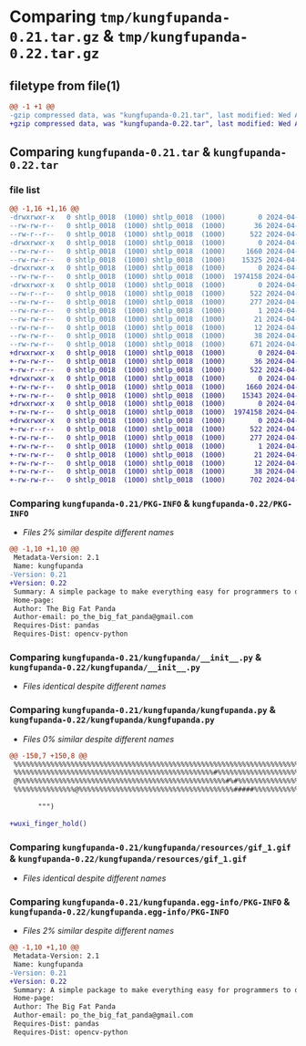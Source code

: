 # Comparing `tmp/kungfupanda-0.21.tar.gz` & `tmp/kungfupanda-0.22.tar.gz`

## filetype from file(1)

```diff
@@ -1 +1 @@
-gzip compressed data, was "kungfupanda-0.21.tar", last modified: Wed Apr 24 08:39:35 2024, max compression
+gzip compressed data, was "kungfupanda-0.22.tar", last modified: Wed Apr 24 08:58:25 2024, max compression
```

## Comparing `kungfupanda-0.21.tar` & `kungfupanda-0.22.tar`

### file list

```diff
@@ -1,16 +1,16 @@
-drwxrwxr-x   0 shtlp_0018  (1000) shtlp_0018  (1000)        0 2024-04-24 08:39:35.511234 kungfupanda-0.21/
--rw-rw-r--   0 shtlp_0018  (1000) shtlp_0018  (1000)       36 2024-04-24 08:31:59.000000 kungfupanda-0.21/MANIFEST.in
--rw-r--r--   0 shtlp_0018  (1000) shtlp_0018  (1000)      522 2024-04-24 08:39:35.511234 kungfupanda-0.21/PKG-INFO
-drwxrwxr-x   0 shtlp_0018  (1000) shtlp_0018  (1000)        0 2024-04-24 08:39:35.507235 kungfupanda-0.21/kungfupanda/
--rw-rw-r--   0 shtlp_0018  (1000) shtlp_0018  (1000)     1660 2024-04-23 19:01:49.000000 kungfupanda-0.21/kungfupanda/__init__.py
--rw-rw-r--   0 shtlp_0018  (1000) shtlp_0018  (1000)    15325 2024-04-24 08:39:19.000000 kungfupanda-0.21/kungfupanda/kungfupanda.py
-drwxrwxr-x   0 shtlp_0018  (1000) shtlp_0018  (1000)        0 2024-04-24 08:39:35.507235 kungfupanda-0.21/kungfupanda/resources/
--rw-rw-r--   0 shtlp_0018  (1000) shtlp_0018  (1000)  1974158 2024-04-23 19:03:43.000000 kungfupanda-0.21/kungfupanda/resources/gif_1.gif
-drwxrwxr-x   0 shtlp_0018  (1000) shtlp_0018  (1000)        0 2024-04-24 08:39:35.511234 kungfupanda-0.21/kungfupanda.egg-info/
--rw-r--r--   0 shtlp_0018  (1000) shtlp_0018  (1000)      522 2024-04-24 08:39:35.000000 kungfupanda-0.21/kungfupanda.egg-info/PKG-INFO
--rw-rw-r--   0 shtlp_0018  (1000) shtlp_0018  (1000)      277 2024-04-24 08:39:35.000000 kungfupanda-0.21/kungfupanda.egg-info/SOURCES.txt
--rw-rw-r--   0 shtlp_0018  (1000) shtlp_0018  (1000)        1 2024-04-24 08:39:35.000000 kungfupanda-0.21/kungfupanda.egg-info/dependency_links.txt
--rw-rw-r--   0 shtlp_0018  (1000) shtlp_0018  (1000)       21 2024-04-24 08:39:35.000000 kungfupanda-0.21/kungfupanda.egg-info/requires.txt
--rw-rw-r--   0 shtlp_0018  (1000) shtlp_0018  (1000)       12 2024-04-24 08:39:35.000000 kungfupanda-0.21/kungfupanda.egg-info/top_level.txt
--rw-rw-r--   0 shtlp_0018  (1000) shtlp_0018  (1000)       38 2024-04-24 08:39:35.511234 kungfupanda-0.21/setup.cfg
--rw-rw-r--   0 shtlp_0018  (1000) shtlp_0018  (1000)      671 2024-04-24 08:39:30.000000 kungfupanda-0.21/setup.py
+drwxrwxr-x   0 shtlp_0018  (1000) shtlp_0018  (1000)        0 2024-04-24 08:58:25.848412 kungfupanda-0.22/
+-rw-rw-r--   0 shtlp_0018  (1000) shtlp_0018  (1000)       36 2024-04-24 08:31:59.000000 kungfupanda-0.22/MANIFEST.in
+-rw-r--r--   0 shtlp_0018  (1000) shtlp_0018  (1000)      522 2024-04-24 08:58:25.848412 kungfupanda-0.22/PKG-INFO
+drwxrwxr-x   0 shtlp_0018  (1000) shtlp_0018  (1000)        0 2024-04-24 08:58:25.844412 kungfupanda-0.22/kungfupanda/
+-rw-rw-r--   0 shtlp_0018  (1000) shtlp_0018  (1000)     1660 2024-04-23 19:01:49.000000 kungfupanda-0.22/kungfupanda/__init__.py
+-rw-rw-r--   0 shtlp_0018  (1000) shtlp_0018  (1000)    15343 2024-04-24 08:45:24.000000 kungfupanda-0.22/kungfupanda/kungfupanda.py
+drwxrwxr-x   0 shtlp_0018  (1000) shtlp_0018  (1000)        0 2024-04-24 08:58:25.844412 kungfupanda-0.22/kungfupanda/resources/
+-rw-rw-r--   0 shtlp_0018  (1000) shtlp_0018  (1000)  1974158 2024-04-23 19:03:43.000000 kungfupanda-0.22/kungfupanda/resources/gif_1.gif
+drwxrwxr-x   0 shtlp_0018  (1000) shtlp_0018  (1000)        0 2024-04-24 08:58:25.848412 kungfupanda-0.22/kungfupanda.egg-info/
+-rw-r--r--   0 shtlp_0018  (1000) shtlp_0018  (1000)      522 2024-04-24 08:58:25.000000 kungfupanda-0.22/kungfupanda.egg-info/PKG-INFO
+-rw-rw-r--   0 shtlp_0018  (1000) shtlp_0018  (1000)      277 2024-04-24 08:58:25.000000 kungfupanda-0.22/kungfupanda.egg-info/SOURCES.txt
+-rw-rw-r--   0 shtlp_0018  (1000) shtlp_0018  (1000)        1 2024-04-24 08:58:25.000000 kungfupanda-0.22/kungfupanda.egg-info/dependency_links.txt
+-rw-rw-r--   0 shtlp_0018  (1000) shtlp_0018  (1000)       21 2024-04-24 08:58:25.000000 kungfupanda-0.22/kungfupanda.egg-info/requires.txt
+-rw-rw-r--   0 shtlp_0018  (1000) shtlp_0018  (1000)       12 2024-04-24 08:58:25.000000 kungfupanda-0.22/kungfupanda.egg-info/top_level.txt
+-rw-rw-r--   0 shtlp_0018  (1000) shtlp_0018  (1000)       38 2024-04-24 08:58:25.848412 kungfupanda-0.22/setup.cfg
+-rw-rw-r--   0 shtlp_0018  (1000) shtlp_0018  (1000)      702 2024-04-24 08:58:05.000000 kungfupanda-0.22/setup.py
```

### Comparing `kungfupanda-0.21/PKG-INFO` & `kungfupanda-0.22/PKG-INFO`

 * *Files 2% similar despite different names*

```diff
@@ -1,10 +1,10 @@
 Metadata-Version: 2.1
 Name: kungfupanda
-Version: 0.21
+Version: 0.22
 Summary: A simple package to make everything easy for programmers to do everything the cool way
 Home-page: 
 Author: The Big Fat Panda
 Author-email: po_the_big_fat_panda@gmail.com
 Requires-Dist: pandas
 Requires-Dist: opencv-python
```

### Comparing `kungfupanda-0.21/kungfupanda/__init__.py` & `kungfupanda-0.22/kungfupanda/__init__.py`

 * *Files identical despite different names*

### Comparing `kungfupanda-0.21/kungfupanda/kungfupanda.py` & `kungfupanda-0.22/kungfupanda/kungfupanda.py`

 * *Files 0% similar despite different names*

```diff
@@ -150,7 +150,8 @@
 %%%%%%%%%%%%%%%%%%%%%%%%%%%%%%%%%%%%%%%%%%%%%%%%%%%%%%%%%%%%%%%%%%%%%%%%%%%%%%%%%%%%%%%%%%%%%%%%%%%%%%%%%%%%%%%%%@@@@%@%
 %%%%%%%%%%%%%%%%%%%%%%%%%%%%%%%%%%%%%%%%%%%%%%%%%#%%%%%%%%%%%%%%%%%%%%%%%%%%%%%%%%%%%%%%%%%%%%%%%%%%%%%%%%%%%%%%%%@%%%@@
 @%%%%%%%%%%%%%%%%%%%%%%%%%%%%%%%%%%%%%%%%%%%%%%%%%%%#%#%%%%%%%%%%%%%%%%%%%%%%%%%%%%%%%%%%%%%%%%%%%%%%%%%%%%%%%%%%%@%%@@@
 %%%%%%%%%%%%%%%@%%%%%%%%%%%%%%%%%%%%%%%%%%%%%%%%%%%%%%#####%%%%%%%%%%%%%%%%%%%%%%%%%%%%%%%%%%%%%%%%%%%%%%%%%%%%%@%%%%@%%
 
       """)
    
+wuxi_finger_hold()
```

### Comparing `kungfupanda-0.21/kungfupanda/resources/gif_1.gif` & `kungfupanda-0.22/kungfupanda/resources/gif_1.gif`

 * *Files identical despite different names*

### Comparing `kungfupanda-0.21/kungfupanda.egg-info/PKG-INFO` & `kungfupanda-0.22/kungfupanda.egg-info/PKG-INFO`

 * *Files 2% similar despite different names*

```diff
@@ -1,10 +1,10 @@
 Metadata-Version: 2.1
 Name: kungfupanda
-Version: 0.21
+Version: 0.22
 Summary: A simple package to make everything easy for programmers to do everything the cool way
 Home-page: 
 Author: The Big Fat Panda
 Author-email: po_the_big_fat_panda@gmail.com
 Requires-Dist: pandas
 Requires-Dist: opencv-python
```


